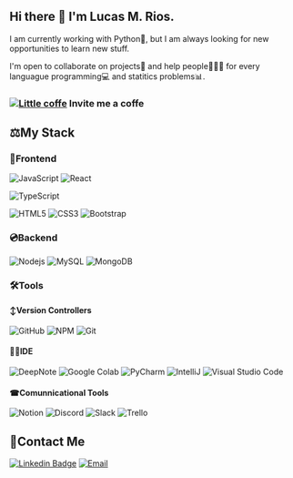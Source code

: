 ## Hi there 👋 I'm Lucas M. Rios.

I am currently working with Python🐍, but I am always looking for new opportunities to learn new stuff.

I'm open to collaborate on projects🥋 and help people👨‍👦‍👦 for every languague programming💻 and statitics problems📊.

### [![Little coffe](https://cdn.cafecito.app/imgs/cafecito_logo.svg)](https://cafecito.app/xlmriosx) Invite me a coffe 


## ⚖My Stack
### 🎨Frontend
![JavaScript](https://img.shields.io/badge/JavaScript-FFC300?style=for-the-badge&logo=JavaScript&logoColor=white)
![React](https://img.shields.io/badge/-React-black?style=for-the-badge&logo=react&logoColor=white)
<!--![Redux](https://img.shields.io/badge/-Redux-311C87?style=for-the-badge&logo=redux)-->
![TypeScript](https://img.shields.io/badge/-TypeScript-007ACC?style=for-the-badge&logo=typescript&logoColor=white)

![HTML5](https://img.shields.io/badge/-HTML5-E34F26?style=for-the-badge&logo=html5&logoColor=white)
![CSS3](https://img.shields.io/badge/-CSS3-1572B6?style=for-the-badge&logo=css3)
![Bootstrap](https://img.shields.io/badge/-Bootstrap-563D7C?style=for-the-badge&logo=bootstrap&logoColor=white)

### 💿Backend
![Nodejs](https://img.shields.io/badge/-Nodejs-black?style=for-the-badge&logo=Node.js&logoColor=white)
![MySQL](https://img.shields.io/badge/-MySQL-007ACC?style=for-the-badge&logo=mysql&logoColor=white)
![MongoDB](https://img.shields.io/badge/-MongoDB-ff0000?style=for-the-badge&logo=MongoDB&logoColor=white)

<!--##### **Deployment**
![Heroku](https://img.shields.io/badge/-Heroku-430098?style=for-the-badge&logo=heroku)
![Vercel](https://img.shields.io/badge/-Vercel-black?style=for-the-badge&logo=vercel&logoColor=white)-->

### 🛠Tools
#### ↕Version Controllers
![GitHub](https://img.shields.io/badge/-GitHub-181717?style=for-the-badge&logo=github)
![NPM](https://img.shields.io/badge/-NPM-CB3837?style=for-the-badge&logo=npm)
![Git](https://img.shields.io/badge/Git-F05032?style=for-the-badge&logo=Git&logoColor=white)
<!--[GitLab](https://img.shields.io/badge/-GitLab-FCA121?style=for-the-badge&logo=gitlab)-->

#### 👨‍💻IDE
![DeepNote](https://img.shields.io/badge/DeepNote-blue?style=for-the-badge&logo=DeepNote&logoColor=white)
![Google Colab](https://img.shields.io/badge/Google_Colab-orange?style=for-the-badge&logo=GoogleColab&logoColor=white)
![PyCharm](https://img.shields.io/badge/PyCharm-66CDAA?style=for-the-badge&logo=PyCharm&logoColor=white)
![IntelliJ](https://img.shields.io/badge/IntelliJ-8A2BE2?style=for-the-badge&logo=IntelliJ-IDEA&logoColor=white)
![Visual Studio Code](https://img.shields.io/badge/Visual_Studio_Code-007ACC?style=for-the-badge&logo=Visual-Studio-Code&logoColor=white)


#### ☎Comunnicational Tools
![Notion](https://img.shields.io/badge/Notion-black?style=for-the-badge&logo=Notion&logoColor=white)
![Discord](https://img.shields.io/badge/Discord-B0C4DE?style=for-the-badge&logo=Discord&logoColor=white)
![Slack](https://img.shields.io/badge/-Slack-3f0f91?style=for-the-badge&logo=slack&logoColor=white)
![Trello](https://img.shields.io/badge/-Trello-1572B6?style=for-the-badge&logo=trello&logoColor=white)

## 📧Contact Me

[![Linkedin Badge](https://img.shields.io/badge/-LinkedIn-blue?style=for-the-badge&logo=Linkedin&logoColor=white&link=https://www.linkedin.com/in/xlmriosx/)](https://www.linkedin.com/in/xlmriosx/)
[![Email](https://img.shields.io/badge/Gmail-D14836?style=for-the-badge&logo=gmail&logoColor=white)](mailto:xlmriosx@gmail.com)

<!--
#### Projects I have been working on
- [Ingagedin](https://www.ingagedin.com/)
- [IwanaCash](https://iwanacash.com/)



#### My Recent Repositories

- [Rewards Store](https://github.com/alazzuri/reward-store) :gift:
- [NewsRoom](https://github.com/alazzuri/newsRoom) :newspaper:
- [HotelScanner](https://github.com/alazzuri/hotelScanner) 🏨 


#### Posts and others

- [Why React Native is so loveable and why you should learn it](https://nextdots.com/blog/why-react-native-is-so-loveable-and-why-you-should-learn-it)
- [Why e2e tests are so important](https://blog.nextdots.com/2020/07/22/e2e-testing/)
- [Let's talk about state](https://collectednotes.com/alazzuri/let-s-talk-about-state)
- [React: Components and props](https://collectednotes.com/alazzuri/react-components-and-props)
- [The begining of my journey as a developer](https://collectednotes.com/alazzuri/the-beginning-of-my-journey-as-a-developer)
- [Hello World 👋](https://medium.com/comunidad-ac%C3%A1mica/hello-world-c64c8c3aacd1)










